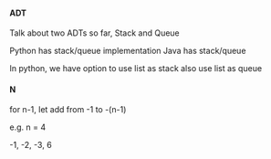 #### ADT

Talk about two ADTs so far, Stack and Queue

Python has stack/queue implementation
Java has stack/queue

In python, we have option to use list as stack also use list as queue


#### N

for n-1, let add from -1 to -(n-1)

e.g. n = 4

-1, -2, -3, 6